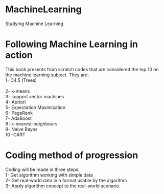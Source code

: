 # MachineLearning
Studying Machine Learning

# Following Machine Learning in action
  This book presents from scratch codes that are considered the top 10 on the machine learning subject. They are:<br />
  1- C4.5 (Trees)<br /><br />
  2- k-means<br />
  3- support vector machines<br />
  4- Apriori<br />
  5- Expectation Maximization<br />
  6- PageRank<br />
  7- AdaBoost<br />
  8- k-nearest-neighbours<br />
  9- Naive Bayes<br />
  10 -CART<br />
# Coding method of progression
Coding will be made in three steps:<br />
1- Get algorithm working with simple data<br />
2- Get real-world data in a format usable by the algorithm <br />
3- Apply algorithm concept to the real-world scenario.
